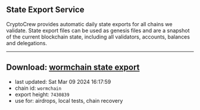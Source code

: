 ## State Export Service
CryptoCrew provides automatic daily state exports for all chains we validate. State export files can be used as genesis files and are a snapshot of the current blockchain state, including all validators, accounts, balances and delegations.

---
**Download: [wormchain state export](https://dl-eu2.ccvalidators.com/SERVICE/wormchain/wormchain_export_7430839.json)**
---

- last updated: Sat Mar 09 2024 16:17:59
- chain id: `wormchain`
- export height: `7430839`
- use for: airdrops, local tests, chain recovery
